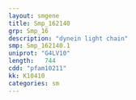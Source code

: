 ```yaml
---
layout: smgene
title: Smp_162140
grp: Smp_16
description: "dynein light chain"
smp: Smp_162140.1
uniprot: "G4LV10"
length:   744
cdd: "pfam10211"
kk: K10410
categories: sm
---
```

